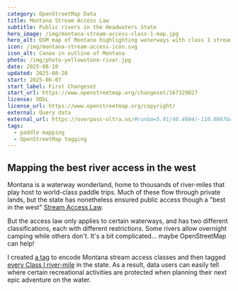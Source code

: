 ```yaml
---
category: OpenStreetMap Data
title: Montana Stream Access Law
subtitle: Public rivers in the Headwaters State
hero_image: /img/montana-stream-access-class-1-map.jpg
hero_alt: OSM map of Montana highlighting waterways with class 1 stream access.
icon: /img/montana-stream-access-icon.svg
icon_alt: Canoe in outline of Montana
photo: /img/photo-yellowstone-river.jpg
date: 2025-08-10
updated: 2025-08-20
start: 2025-06-07
start_label: First Changeset
start_url: https://www.openstreetmap.org/changeset/167329027
license: ODbL
license_url: https://www.openstreetmap.org/copyright/
external: Query data
external_url: https://overpass-ultra.us/#run&m=5.91/46.4604/-110.0867&q=NoewrgLgXAHgtgGwLrAgSzgU3NATAViQG4AoAdwEMBPYAIjhADsILGKB9AZwgCdMK47CgGNhmTp3bCEFCbQC8tAIy1iJHAAIA5tjhEgA
tags:
  - paddle mapping
  - OpenStreetMap tagging
---
```

## Mapping the best river access in the west

Montana is a waterway wonderland, home to thousands of river-miles that play host to world-class paddle trips. Much of these flow through private lands, but the state has nonetheless ensured public access though a "best in the west" [Stream Access Law](https://en.wikipedia.org/wiki/Montana_Stream_Access_Law).

But the access law only applies to certain waterways, and has two different classifications, each with different restrictions. Some rivers allow overnight camping while others don't. It's a bit complicated… maybe OpenStreetMap can help!

I created [a tag](https://wiki.openstreetmap.org/wiki/Key:montana_stream_access_class) to encode Montana stream access classes and then tagged [every Class I river-mile](https://overpass-ultra.us/#run&m=5.91/46.4604/-110.0867&q=NoewrgLgXAHgtgGwLrAgSzgU3NATAViQG4AoAdwEMBPYAIjhADsILGKB9AZwgCdMK47CgGNhmTp3bCEFCbQC8tAIy1iJHAAIA5tjhEgA) in the state. As a result, data users can easily tell where certain recreational activities are protected when planning their next epic adventure on the water.